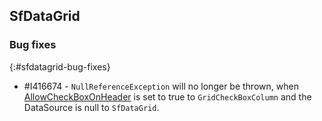 ## SfDataGrid

### Bug fixes
{:#sfdatagrid-bug-fixes}

* \#I416674 - `NullReferenceException` will no longer be thrown, when [AllowCheckBoxOnHeader](https://help.syncfusion.com/cr/windowsforms/Syncfusion.WinForms.DataGrid.GridCheckBoxColumn.html#Syncfusion_WinForms_DataGrid_GridCheckBoxColumn_AllowCheckBoxOnHeader) is set to true to `GridCheckBoxColumn` and the DataSource is null to `SfDataGrid`.
